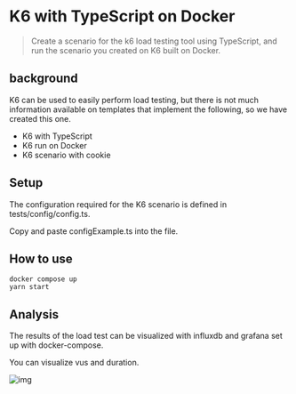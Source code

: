 # K6 with TypeScript on Docker

> Create a scenario for the k6 load testing tool using TypeScript, and run the scenario you created on K6 built on Docker.

## background

K6 can be used to easily perform load testing, but there is not much information available on templates that implement the following, so we have created this one.

- K6 with TypeScript
- K6 run on Docker
- K6 scenario with cookie

## Setup

The configuration required for the K6 scenario is defined in tests/config/config.ts.

Copy and paste configExample.ts into the file.

## How to use

```
docker compose up
yarn start
```

## Analysis

The results of the load test can be visualized with influxdb and grafana set up with docker-compose.

You can visualize vus and duration.

![img](https://i.imgur.com/tTffyvw.png)
